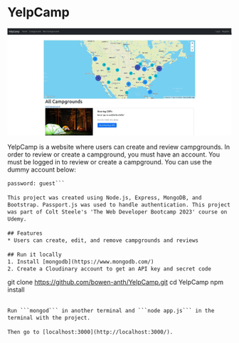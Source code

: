 # YelpCamp

<img src="https://github.com/bowen-anth/YelpCamp/blob/main/yelpcamp.jpeg?raw=true" width="900">

YelpCamp is a website where users can create and review campgrounds. In order to review or create a campground, you must have an account. You must be logged in to review or create a campground. You can use the dummy account below:

```user: guest
password: guest```

This project was created using Node.js, Express, MongoDB, and Bootstrap. Passport.js was used to handle authentication. This project was part of Colt Steele's 'The Web Developer Bootcamp 2023' course on Udemy.  

## Features
* Users can create, edit, and remove campgrounds and reviews

## Run it locally
1. Install [mongodb](https://www.mongodb.com/)
2. Create a Cloudinary account to get an API key and secret code

```
git clone https://github.com/bowen-anth/YelpCamp.git
cd YelpCamp
npm install
```

Run ```mongod``` in another terminal and ```node app.js``` in the terminal with the project.  

Then go to [localhost:3000](http://localhost:3000/).
